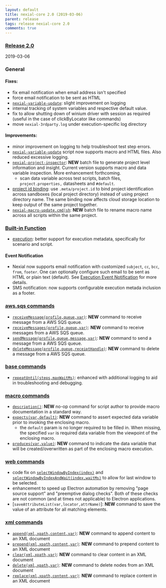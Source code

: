 ```yaml
---
layout: default
title: nexial-core 2.0 (2019-03-06)
parent: release
tags: release nexial-core 2.0
comments: true
---
```


### <a href="https://github.com/nexiality/nexial-core/releases/tag/nexial-core-2.0" class="external-link" target="_nexial_link">Release 2.0</a>
2019-03-06


### General
#### Fixes:
- fix email notification when email address isn't specified
- force email notification to be sent as HTML
- [`nexial-variable-update`](../userguide/BatchFiles#nexial-variable-updatecmd--nexial-variable-updatesh): slight 
  improvement on logging
- internal tracking of system variables and respective default value.
- fix to allow shutting down of winium driver with session as required (useful in the case of clickByLocator like commands)
- move `nexial-3rdparty.log` under execution-specific log directory

#### Improvements:
- minor improvement on logging to help troubleshoot test step errors.
- [`nexial-variable-update`](../userguide/BatchFiles#nexial-variable-updatecmd--nexial-variable-updatesh) script 
   now supports macro and HTML files. Also reduced excessive logging.
- [`nexial-project-inspector`](../userguide/BatchFiles#nexial-project-inspectorcmd--nexial-project-inspectorsh):
  **NEW** batch file to generate project level information and insight. Current version supports macro and data 
  variable inspection. More enhancement forthcoming.
  - scan data variable across test scripts, batch files, `project.properties,` datasheets and `#default`.
- [project id binding](../userguide/UnderstandingProjectStructure#project.id): use `.meta/project.id` to bind project
  identification across sandboxes (local project directory) instead of using project directory name. The same
  binding now affects cloud storage location to keep output of the same project together.
- [`nexial-macro-update.cmd|sh`](../userguide/BatchFiles#nexial-macro-updatecmd--nexial-macro-updatesh): **NEW** batch 
  file to rename macro name across all scripts within the same project. 


### [Built-in Function](../functions)
- [execution](../functions/$(execution)): better support for execution metadata, specifically for scenario and script.


#### Event Notification
- Nexial now supports email notification with customized `subject`, `cc`, `bcc`, `from`, `footer`. One can optionally 
  configure such email to be sent as HTML or plain text (default). See 
  [Execution Event Notification](../userguide/EventNotification) for more details.
- SMS notification: now supports configurable execution metada inclusion as a footer.


### [aws.sqs commands](../commands/aws.sqs)
- [`receiveMessage(profile,queue,var)`](../commands/aws.sqs/receiveMessage(profile,queue,var)): **NEW** 
  command to receive message from a AWS SQS queue.
- [`receiveMessages(profile,queue,var)`](../commands/aws.sqs/receiveMessages(profile,queue,var)): **NEW** 
  command to receive messages from a AWS SQS queue.
- [`sendMessage(profile,queue,message,var)`](../commands/aws.sqs/sendMessage(profile,queue,message,var)): 
  **NEW** command to send a message from a AWS SQS queue.
- [`deleteMessage(profile,queue,receiptHandle)`](../commands/aws.sqs/deleteMessage(profile,queue,receiptHandle)): 
  **NEW** command to delete a message from a AWS SQS queue.


### [base commands](../commands/base)
- [`repeatUntil(steps,maxWaitMs)`](../commands/base/repeatUntil(steps,maxWaitMs)): enhanced with additional
  logging to aid in troubleshooting and debugging.


### [macro commands](../commands/macro)
- [`description()`](../commands/macro/description()): **NEW** no-op command for script author to provide macro 
  documentation in a standard way.
- [`expects(var,default)`](../commands/macro/expects(var,default)): **NEW** command to assert expected data variable 
  prior to invoking the enclosing macro.
  - the `default` param is no longer required to be filled in. When missing, the specified `var` is required data
    variable from the viewpoint of the enclosing macro.
- [`produces(var,value)`](../commands/macro/produces(var,value)): **NEW** command to indicate the data variable that 
  will be created/overwritten as part of the enclosing macro execution. 


### [web commands](../commands/web)
- code fix on [`selectWindowByIndex(index)`](../commands/web/selectWindowByIndex(index)) and 
  [`selectWindowByIndexAndWait(index,waitMs)`](../commands/web/selectWindowByIndexAndWait(index,waitMs)) to allow for 
  last window to be selected.
- enhancement to speed up Electron automation by removing "page source support" and "preemptive dialog checks". Both
  of these checks are not common (and at times not applicable) to Electron applications.
- [`saveAttributeList(var,locator,attrName)`]: **NEW** command to save the value of an attribute for all matching 
  elements.


### [xml commands](../commands/xml)
- [`append(xml,xpath,content,var)`](../commands/xml/append(xml,xpath,content,var)): **NEW** command to append content 
  to an XML document
- [`prepend(xml,xpath,content,var)`](../commands/xml/prepend(xml,xpath,content,var)): **NEW** command to prepend 
  content to an XML document
- [`clear(xml,xpath,var)`](../commands/xml/clear(xml,xpath,var)): **NEW** command to clear content in an XML document
- [`delete(xml,xpath,var)`](../commands/xml/delete(xml,xpath,var)): **NEW** command to delete nodes from an XML document
- [`replace(xml,xpath,content,var)`](../commands/xml/replace(xml,xpath,content,var)): **NEW** command to replace 
  content in an XML document

